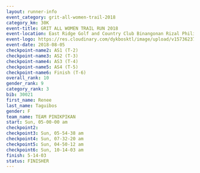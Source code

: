 ```yaml
---
layout: runner-info 
event_category: grit-all-women-trail-2018 
category_km: 30K 
event-title: GRIT ALL WOMEN TRAIL RUN 2018 
event-location: East Ridge Golf and Country Club Binangonan Rizal Philippines 
event-logo: https://res.cloudinary.com/dykbosktl/image/upload/v1573623703/Logo/GRiT_logo_2_lctn6t.png 
event-date: 2018-08-05 
checkpoint-name2: AS1 (T-2) 
checkpoint-name3: AS2 (T-3) 
checkpoint-name4: AS3 (T-4) 
checkpoint-name5: AS4 (T-5) 
checkpoint-name6: Finish (T-6) 
overall_rank: 10
gender_rank: 9
category_rank: 3
bib: 30021
first_name: Renee
last_name: Taguibos
gender: F
team_name: TEAM PINIKPIKAN
start: Sun, 05-00-00 am
checkpoint2: 
checkpoint3: Sun, 05-54-38 am
checkpoint4: Sun, 07-32-20 am
checkpoint5: Sun, 04-50-12 am
checkpoint6: Sun, 10-14-03 am
finish: 5-14-03
status: FINISHER
---
```

